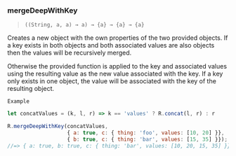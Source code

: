 ### mergeDeepWithKey

> ```((String, a, a) → a) → {a} → {a} → {a}```

Creates a new object with the own properties of the two provided objects. If a key exists in both objects and both associated values are also objects then the values will be recursively merged.

Otherwise the provided function is applied to the key and associated values using the resulting value as the new value associated with the key. If a key only exists in one object, the value will be associated with the key of the resulting object.

`Example`

```js
let concatValues = (k, l, r) => k == 'values' ? R.concat(l, r) : r

R.mergeDeepWithKey(concatValues,
                   { a: true, c: { thing: 'foo', values: [10, 20] }},
                   { b: true, c: { thing: 'bar', values: [15, 35] }});
//=> { a: true, b: true, c: { thing: 'bar', values: [10, 20, 15, 35] }}
```